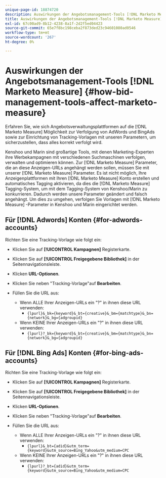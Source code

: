 ```yaml
---
unique-page-id: 18874720
description: Auswirkungen der Angebotsmanagement-Tools [!DNL Marketo Measure] - [!DNL Marketo Measure] - Produktdokumentation
title: Auswirkungen der Angebotsmanagement-Tools [!DNL Marketo Measure]
exl-id: 67c00ad9-8b12-4238-8a1f-2d2f5ed04423
source-git-commit: 65e7f8bc198ceba2f873ded23c94601080ad0546
workflow-type: tm+mt
source-wordcount: '267'
ht-degree: 0%

---
```


# Auswirkungen der Angebotsmanagement-Tools [!DNL Marketo Measure] {#how-bid-management-tools-affect-marketo-measure}

Erfahren Sie, wie sich Angebotsverwaltungsplattformen auf die [!DNL Marketo Measure] Möglichkeit zur Verfolgung von AdWords und BingAds sowie zur Einrichtung von Tracking-Vorlagen mit unseren Parametern, um sicherzustellen, dass alles korrekt verfolgt wird.

Kenshoo und Marin sind großartige Tools, mit denen Marketing-Experten ihre Werbekampagnen mit verschiedenen Suchmaschinen verfolgen, verwalten und optimieren können. Zur [!DNL Marketo Measure] Parameter, die an diese Anzeigen-URLs angehängt werden sollen, müssen Sie mit unserer [!DNL Marketo Measure] Parameter. Es ist nicht möglich, Ihre Anzeigenplattformen mit Ihren [!DNL Marketo Measure] Konto erstellen und automatisches Tagging aktivieren, da dies die [!DNL Marketo Measure] Tagging-System, um mit dem Tagging-System von Kenshoo/Marin zu konkurrieren. Dadurch werden unsere Parameter geändert und falsch angehängt. Um dies zu umgehen, verfolgen Sie Vorlagen mit [!DNL Marketo Measure] -Parameter in Kenshoo und Marin eingerichtet werden.

## Für [!DNL Adwords] Konten {#for-adwords-accounts}

Richten Sie eine Tracking-Vorlage wie folgt ein:

* Klicken Sie auf **[!UICONTROL Kampagnen]** Registerkarte.
* Klicken Sie auf **[!UICONTROL Freigegebene Bibliothek]** in der Seitennavigationsleiste.
* Klicken **URL-Optionen**.
* Klicken Sie neben &quot;Tracking-Vorlage&quot;auf **Bearbeiten**.
* Füllen Sie die URL aus:

   * Wenn ALLE Ihrer Anzeigen-URLs ein &quot;?&quot; in ihnen diese URL verwenden:
      * `{lpurl}&_bk={keyword}&_bt={creative}&_bm={matchtype}&_bn={network}&_bg={adgroupid}`
   * Wenn KEINE Ihrer Anzeigen-URLs ein &quot;?&quot; in ihnen diese URL verwenden:
      * `{lpurl}?_bk={keyword}&_bt={creative}&_bm={matchtype}&_bn={network}&_bg={adgroupid}`


## Für [!DNL Bing Ads] Konten {#for-bing-ads-accounts}

Richten Sie eine Tracking-Vorlage wie folgt ein:

* Klicken Sie auf **[!UICONTROL Kampagnen]** Registerkarte.
* Klicken Sie auf **[!UICONTROL Freigegebene Bibliothek]** in der Seitennavigationsleiste.
* Klicken **URL-Optionen**.
* Klicken Sie neben &quot;Tracking-Vorlage&quot;auf **Bearbeiten**.
* Füllen Sie die URL aus:

   * Wenn ALLE Ihrer Anzeigen-URLs ein &quot;?&quot; in ihnen diese URL verwenden:
      * `{lpurl}&_bt={adid}&utm_term={keyword}&utm_source=Bing_Yahoo&utm_medium=CPC`
   * Wenn KEINE Ihrer Anzeigen-URLs ein &quot;?&quot; in ihnen diese URL verwenden:
      * `{lpurl}?_bt={adid}&utm_term={keyword}&utm_source=Bing_Yahoo&utm_medium=CPC`
